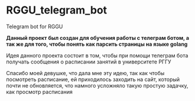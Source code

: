# RGGU_telegram_bot
Telegram bot for RGGU

**Данный проект был создан для обучения работы с телеграм ботом, а так же для того, чтобы понять как парсить страницы на языке golang**

Идея данного проекта состоит в том, чтобы при помощи телеграм бота получать сообщения о расписании занятий в университете РГГУ

Спасибо моей девушке, что дала мне эту идею, так как чтобы посмотреть расписание, ей приходилось заходить на сайт, который почти не обновляется, что намного усложняло такую простую задачку, как просмотр расписания
